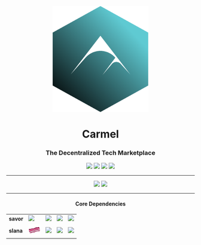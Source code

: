 <p align="center"> <img src="https://raw.githubusercontent.com/fluidtrends/carmel/master/logo.png" width="256px"> 
<h1 align="center"> Carmel </h1>
<h3 align="center"> The Decentralized Tech Marketplace </h3>
</p>

<p align="center"> 
<a href="https://docs.google.com/spreadsheets/d/e/2PACX-1vTtLsIGbhpMYQ44M_1EjYoJNlRKREgx0Uu6f79K4zS-RIUlzf7gAccnAlgemvW7x6XxPzIZiGbqYf3f/pubhtml">
<img src="https://img.shields.io/badge/dynamic/json?color=green&label=release&query=name&url=https%3A%2F%2Fraw.githubusercontent.com%2Ffluidtrends%2Fcarmel%2Fmaster%2Ffluid%2Freleases%2Fnext%2Fstatus.json"/></a>
<a href="https://github.com/fluidtrends/carmel/actions?query=workflow%3Abuild"><img src="https://github.com/fluidtrends/carmel/workflows/build/badge.svg" /></a>
<a href="https://codeclimate.com/github/fluidtrends/carmel/maintainability"><img src="https://api.codeclimate.com/v1/badges/c289d31bf409b4eecb1f/maintainability" /></a> <a href="https://codeclimate.com/github/fluidtrends/carmel/test_coverage"><img src="https://api.codeclimate.com/v1/badges/c289d31bf409b4eecb1f/test_coverage" /></a>
</p>

<hr/>

<p align="center"> 
<a href="https://www.npmjs.com/package/@carmel/cli"><img src="https://img.shields.io/npm/v/@carmel/cli?label=%40carmel%2Fcli"/></a>
<a href="https://www.npmjs.com/package/@carmel/sdk"><img src="https://img.shields.io/npm/v/@carmel/sdk?label=%40carmel%2Fsdk"/></a>
</p>

<hr/>
<h4 align="center"> Core Dependencies </h4>
<p align="center"> 

|  |  |  |  |  |
| --- | --- | --- | --- | --- |
| **savor** | <img src="https://raw.githubusercontent.com/fluidtrends/savor/master/logo.png" width="32px"> | <a href="https://www.npmjs.com/package/savor"><img src="https://img.shields.io/npm/v/awsome?label=savor"/></a> | <a href="https://codeclimate.com/github/fluidtrends/savor/maintainability"><img src="https://api.codeclimate.com/v1/badges/57832a98fa77c6512a4c/maintainability" /></a> | <a href="https://codeclimate.com/github/fluidtrends/savor/test_coverage"><img src="https://api.codeclimate.com/v1/badges/57832a98fa77c6512a4c/test_coverage" /></a> |
| **slana** |<img src="https://raw.githubusercontent.com/fluidtrends/slana/master/logo.png" width="32px">  | <a href="https://www.npmjs.com/package/slana"><img src="https://img.shields.io/npm/v/awsome?label=slana"/></a> | <a href="https://codeclimate.com/github/fluidtrends/slana/maintainability"><img src="https://api.codeclimate.com/v1/badges/e31eba1090ad1c55c88c/maintainability" /></a> | <a href="https://codeclimate.com/github/fluidtrends/slana/test_coverage"><img src="https://api.codeclimate.com/v1/badges/e31eba1090ad1c55c88c/test_coverage" /></a> |

</p>
